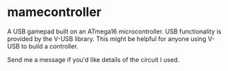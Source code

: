 mamecontroller
==============
A USB gamepad built on an ATmega16 microcontroller. USB functionality is provided by the V-USB library. This might be helpful for anyone using V-USB to build a controller.

Send me a message if you'd like details of the circuit I used.
